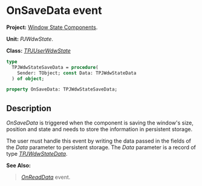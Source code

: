 # OnSaveData event #

**Project:** [Window State Components](WindowStateComponents.md).

**Unit:** _PJWdwState_.

**Class:** _[TPJUserWdwState](TPJUserWdwState.md)_

```pascal
type
  TPJWdwStateSaveData = procedure(
    Sender: TObject; const Data: TPJWdwStateData
  ) of object;

property OnSaveData: TPJWdwStateSaveData;
```

## Description ##

_OnSaveData_ is triggered when the component is saving the window's size, position and state and needs to store the information in persistent storage.

The user must handle this event by writing the data passed in the fields of the _Data_ parameter to persistent storage. The _Data_ parameter is a record of type _[TPJWdwStateData](TPJWdwStateData.md)_.

**See Also:**
> _[OnReadData](TPJUserWdwStateOnReadData.md)_ event.